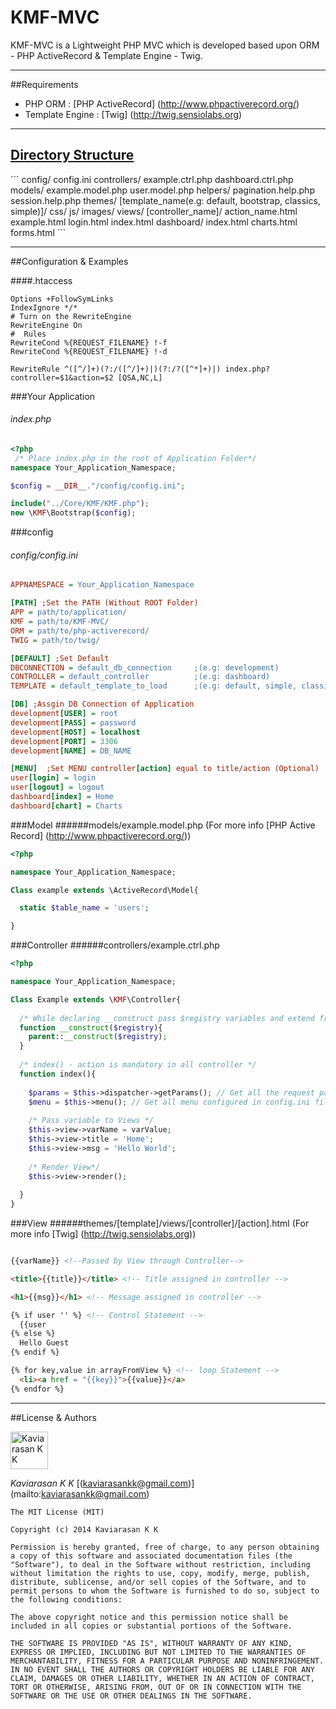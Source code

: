 KMF-MVC
=======

<p>KMF-MVC is a Lightweight PHP MVC which is developed based upon ORM - PHP ActiveRecord & Template Engine - Twig.</p>
<hr/>


##Requirements
- PHP ORM : [PHP ActiveRecord] (http://www.phpactiverecord.org/)
- Template Engine : [Twig] (http://twig.sensiolabs.org)
 
<hr/>

<h2><u>Directory Structure</u></h2>
```
config/
  config.ini
controllers/
  example.ctrl.php
  dashboard.ctrl.php
models/
  example.model.php
  user.model.php
helpers/
  pagination.help.php
  session.help.php
themes/
  [template_name(e.g: default, bootstrap, classics, simple)]/
    css/
    js/
    images/
    views/
      [controller_name]/
        action_name.html
        example.html
        login.html
        index.html
      dashboard/
        index.html
        charts.html
        forms.html
```
<hr/>

##Configuration & Examples

####.htaccess
```htaccess
Options +FollowSymLinks
IndexIgnore */*
# Turn on the RewriteEngine
RewriteEngine On
#  Rules
RewriteCond %{REQUEST_FILENAME} !-f
RewriteCond %{REQUEST_FILENAME} !-d

RewriteRule ^([^/]+)(?:/([^/]+)|)(?:/?([^*]+)|) index.php?controller=$1&action=$2 [QSA,NC,L]
```

###Your Application 
###### index.php
```php
<?php
 /* Place index.php in the root of Application Folder*/
namespace Your_Application_Namespace;

$config = __DIR__."/config/config.ini";

include("../Core/KMF/KMF.php");
new \KMF\Bootstrap($config);

```

###config
###### config/config.ini
```ini
APPNAMESPACE = Your_Application_Namespace

[PATH] ;Set the PATH (Without ROOT Folder)
APP = path/to/application/
KMF = path/to/KMF-MVC/
ORM = path/to/php-activerecord/
TWIG = path/to/twig/

[DEFAULT] ;Set Default
DBCONNECTION = default_db_connection     ;(e.g: development)
CONTROLLER = default_controller          ;(e.g: dashboard)
TEMPLATE = default_template_to_load      ;(e.g: default, simple, classic...)

[DB] ;Assgin DB Connection of Application
development[USER] = root                        
development[PASS] = password                    
development[HOST] = localhost                   
development[PORT] = 3306                        
development[NAME] = DB_NAME                     

[MENU]  ;Set MENU controller[action] equal to title/action (Optional)
user[login] = login                             
user[logout] = logout
dashboard[index] = Home
dashboard[chart] = Charts
```

###Model 
######models/example.model.php (For more info [PHP Active Record] (http://www.phpactiverecord.org/))
```php
<?php

namespace Your_Application_Namespace;

Class example extends \ActiveRecord\Model{

  static $table_name = 'users';

}

```

###Controller 
######controllers/example.ctrl.php
```php
<?php

namespace Your_Application_Namespace;

Class Example extends \KMF\Controller{
  
  /* While declaring __construct pass $registry variables and extend from parent*/
  function __construct($registry){
    parent::__construct($registry);
  }
  
  /* index() - action is mandatory in all controller */
  function index(){
  
    $params = $this->dispatcher->getParams(); // Get all the request passed through URL i.e $_GET
    $menu = $this->menu(); // Get all menu configured in config.ini file
    
    /* Pass variable to Views */
    $this->view->varName = varValue;
    $this->view->title = 'Home';
    $this->view->msg = 'Hello World';
    
    /* Render View*/
    $this->view->render();
    
  }
}
```

###View 
######themes/[template]/views/[controller]/[action].html  (For more info [Twig] (http://twig.sensiolabs.org))
```html

{{varName}} <!--Passed by View through Controller-->

<title>{{title}}</title> <!-- Title assigned in controller -->

<h1>{{msg}}</h1> <!-- Message assigned in controller -->

{% if user '' %} <!-- Control Statement -->
  {{user
{% else %}
  Hello Guest
{% endif %}

{% for key,value in arrayFromView %} <!-- loop Statement -->
  <li><a href = "{{key}}">{{value}}</a>
{% endfor %}
```

<hr/>


##License & Authors

<img class="commit-form-avatar js-avatar" width="60" height="60" src="https://avatars2.githubusercontent.com/u/2240650?s=140" data-user="2240650" alt="Kaviarasan K K"></img>

*Kaviarasan K K* [(kaviarasankk@gmail.com)] (mailto:kaviarasankk@gmail.com)  

```
The MIT License (MIT)

Copyright (c) 2014 Kaviarasan K K

Permission is hereby granted, free of charge, to any person obtaining a copy of this software and associated documentation files (the "Software"), to deal in the Software without restriction, including without limitation the rights to use, copy, modify, merge, publish, distribute, sublicense, and/or sell copies of the Software, and to permit persons to whom the Software is furnished to do so, subject to the following conditions:

The above copyright notice and this permission notice shall be included in all copies or substantial portions of the Software.

THE SOFTWARE IS PROVIDED "AS IS", WITHOUT WARRANTY OF ANY KIND, EXPRESS OR IMPLIED, INCLUDING BUT NOT LIMITED TO THE WARRANTIES OF MERCHANTABILITY, FITNESS FOR A PARTICULAR PURPOSE AND NONINFRINGEMENT. IN NO EVENT SHALL THE AUTHORS OR COPYRIGHT HOLDERS BE LIABLE FOR ANY CLAIM, DAMAGES OR OTHER LIABILITY, WHETHER IN AN ACTION OF CONTRACT, TORT OR OTHERWISE, ARISING FROM, OUT OF OR IN CONNECTION WITH THE SOFTWARE OR THE USE OR OTHER DEALINGS IN THE SOFTWARE.
```


